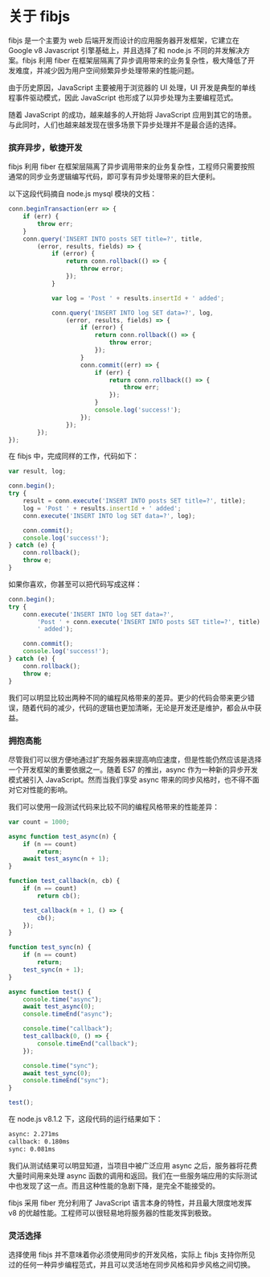 # 关于 fibjs
fibjs 是一个主要为 web 后端开发而设计的应用服务器开发框架，它建立在 Google v8 Javascript 引擎基础上，并且选择了和 node.js 不同的并发解决方案。fibjs 利用 fiber 在框架层隔离了异步调用带来的业务复杂性，极大降低了开发难度，并减少因为用户空间频繁异步处理带来的性能问题。

由于历史原因，JavaScript 主要被用于浏览器的 UI 处理，UI 开发是典型的单线程事件驱动模式，因此 JavaScript 也形成了以异步处理为主要编程范式。

随着 JavaScript 的成功，越来越多的人开始将 JavaScript 应用到其它的场景。与此同时，人们也越来越发现在很多场景下异步处理并不是最合适的选择。

### 摈弃异步，敏捷开发
fibjs 利用 fiber 在框架层隔离了异步调用带来的业务复杂性，工程师只需要按照通常的同步业务逻辑编写代码，即可享有异步处理带来的巨大便利。

以下这段代码摘自 node.js mysql 模块的文档：
```JavaScript
conn.beginTransaction(err => {
    if (err) {
        throw err;
    }
    conn.query('INSERT INTO posts SET title=?', title,
        (error, results, fields) => {
            if (error) {
                return conn.rollback(() => {
                    throw error;
                });
            }

            var log = 'Post ' + results.insertId + ' added';

            conn.query('INSERT INTO log SET data=?', log,
                (error, results, fields) => {
                    if (error) {
                        return conn.rollback(() => {
                            throw error;
                        });
                    }
                    conn.commit((err) => {
                        if (err) {
                            return conn.rollback(() => {
                                throw err;
                            });
                        }
                        console.log('success!');
                    });
                });
        });
});
```
在 fibjs 中，完成同样的工作，代码如下：
```JavaScript
var result, log;

conn.begin();
try {
    result = conn.execute('INSERT INTO posts SET title=?', title);
    log = 'Post ' + results.insertId + ' added';
    conn.execute('INSERT INTO log SET data=?', log);

    conn.commit();
    console.log('success!');
} catch (e) {
    conn.rollback();
    throw e;
}
```
如果你喜欢，你甚至可以把代码写成这样：
```JavaScript
conn.begin();
try {
    conn.execute('INSERT INTO log SET data=?',
        'Post ' + conn.execute('INSERT INTO posts SET title=?', title).insertId +
        ' added');

    conn.commit();
    console.log('success!');
} catch (e) {
    conn.rollback();
    throw e;
}
```
我们可以明显比较出两种不同的编程风格带来的差异。更少的代码会带来更少错误，随着代码的减少，代码的逻辑也更加清晰，无论是开发还是维护，都会从中获益。

### 拥抱高能
尽管我们可以很方便地通过扩充服务器来提高响应速度，但是性能仍然应该是选择一个开发框架的重要依据之一。随着 ES7 的推出，async 作为一种新的异步开发模式被引入 JavaScript。然而当我们享受 async 带来的同步风格时，也不得不面对它对性能的影响。

我们可以使用一段测试代码来比较不同的编程风格带来的性能差异：
```JavaScript
var count = 1000;

async function test_async(n) {
    if (n == count)
        return;
    await test_async(n + 1);
}

function test_callback(n, cb) {
    if (n == count)
        return cb();

    test_callback(n + 1, () => {
        cb();
    });
}

function test_sync(n) {
    if (n == count)
        return;
    test_sync(n + 1);
}

async function test() {
    console.time("async");
    await test_async(0);
    console.timeEnd("async");

    console.time("callback");
    test_callback(0, () => {
        console.timeEnd("callback");
    });

    console.time("sync");
    await test_sync(0);
    console.timeEnd("sync");
}

test();
```
在 node.js v8.1.2 下，这段代码的运行结果如下：
```sh
async: 2.271ms
callback: 0.180ms
sync: 0.081ms
```
我们从测试结果可以明显知道，当项目中被广泛应用 async 之后，服务器将花费大量时间用来处理 async 函数的调用和返回。我们在一些服务端应用的实际测试中也发现了这一点。而且这种性能的急剧下降，是完全不能接受的。

fibjs 采用 fiber 充分利用了 JavaScript 语言本身的特性，并且最大限度地发挥 v8 的优越性能。工程师可以很轻易地将服务器的性能发挥到极致。

### 灵活选择
选择使用 fibjs 并不意味着你必须使用同步的开发风格，实际上 fibjs 支持你所见过的任何一种异步编程范式，并且可以灵活地在同步风格和异步风格之间切换。